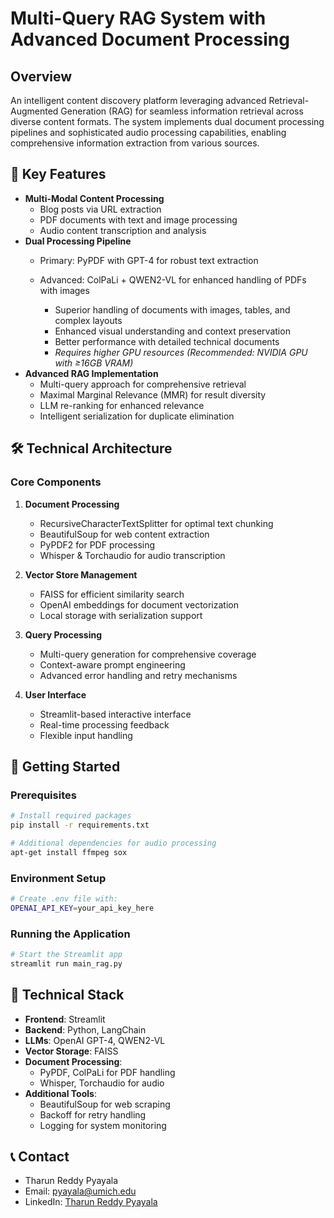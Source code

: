 # Multi-Query RAG System with Advanced Document Processing

## Overview
An intelligent content discovery platform leveraging advanced Retrieval-Augmented Generation (RAG) for seamless information retrieval across diverse content formats. The system implements dual document processing pipelines and sophisticated audio processing capabilities, enabling comprehensive information extraction from various sources.

## 🌟 Key Features
- **Multi-Modal Content Processing**
  - Blog posts via URL extraction
  - PDF documents with text and image processing
  - Audio content transcription and analysis
- **Dual Processing Pipeline**
  - Primary: PyPDF with GPT-4 for robust text extraction
  - Advanced: ColPaLi + QWEN2-VL for enhanced handling of PDFs with images
     
     - Superior handling of documents with images, tables, and complex layouts
     - Enhanced visual understanding and context preservation
     - Better performance with detailed technical documents
     - *Requires higher GPU resources (Recommended: NVIDIA GPU with ≥16GB VRAM)*
- **Advanced RAG Implementation**
  - Multi-query approach for comprehensive retrieval
  - Maximal Marginal Relevance (MMR) for result diversity
  - LLM re-ranking for enhanced relevance
  - Intelligent serialization for duplicate elimination

## 🛠️ Technical Architecture

### Core Components
1. **Document Processing**
   - RecursiveCharacterTextSplitter for optimal text chunking
   - BeautifulSoup for web content extraction
   - PyPDF2 for PDF processing
   - Whisper & Torchaudio for audio transcription

2. **Vector Store Management**
   - FAISS for efficient similarity search
   - OpenAI embeddings for document vectorization
   - Local storage with serialization support

3. **Query Processing**
   - Multi-query generation for comprehensive coverage
   - Context-aware prompt engineering
   - Advanced error handling and retry mechanisms

4. **User Interface**
   - Streamlit-based interactive interface
   - Real-time processing feedback
   - Flexible input handling

## 🚀 Getting Started

### Prerequisites
```bash
# Install required packages
pip install -r requirements.txt

# Additional dependencies for audio processing
apt-get install ffmpeg sox
```

### Environment Setup
```bash
# Create .env file with:
OPENAI_API_KEY=your_api_key_here
```

### Running the Application
```bash
# Start the Streamlit app
streamlit run main_rag.py
```


## 🔧 Technical Stack
- **Frontend**: Streamlit
- **Backend**: Python, LangChain
- **LLMs**: OpenAI GPT-4, QWEN2-VL
- **Vector Storage**: FAISS
- **Document Processing**: 
  - PyPDF, ColPaLi for PDF handling
  - Whisper, Torchaudio for audio
- **Additional Tools**: 
  - BeautifulSoup for web scraping
  - Backoff for retry handling
  - Logging for system monitoring


## 📞 Contact
- Tharun Reddy Pyayala
- Email: pyayala@umich.edu
- LinkedIn: [Tharun Reddy Pyayala](https://www.linkedin.com/in/tharun-reddy-pyayala)
